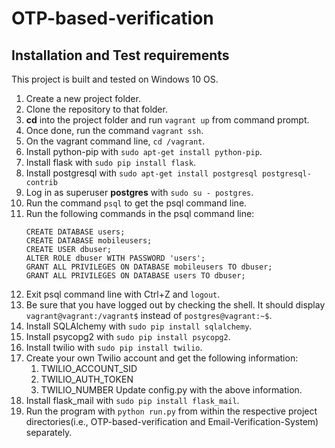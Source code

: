 # OTP-based-verification

## Installation and Test requirements

This project is built and tested on Windows 10 OS.

1. Create a new project folder.
2. Clone the repository to that folder.
3. **cd** into the project folder and run `vagrant up` from command prompt.
4. Once done, run the command `vagrant ssh`.
5. On the vagrant command line, `cd /vagrant`.
6. Install python-pip with `sudo apt-get install python-pip`.
7. Install flask with `sudo pip install flask`.
8. Install postgresql with `sudo apt-get install postgresql postgresql-contrib`
9. Log in as superuser **postgres** with `sudo su - postgres`.
10. Run the command `psql` to get the psql command line.
11. Run the following commands in the psql command line:
    ```
    CREATE DATABASE users;
    CREATE DATABASE mobileusers;
    CREATE USER dbuser;
    ALTER ROLE dbuser WITH PASSWORD 'users';
    GRANT ALL PRIVILEGES ON DATABASE mobileusers TO dbuser;
    GRANT ALL PRIVILEGES ON DATABASE users TO dbuser;
    ```
12. Exit psql command line with Ctrl+Z and `logout`.
13. Be sure that you have logged out by checking the shell. It should display
    `vagrant@vagrant:/vagrant$` instead of `postgres@vagrant:~$`.
14. Install SQLAlchemy with `sudo pip install sqlalchemy`.
15. Install psycopg2 with `sudo pip install psycopg2`.
16. Install twilio with `sudo pip install twilio`.
17. Create your own Twilio account and get the following information:
	1. TWILIO_ACCOUNT_SID
    2. TWILIO_AUTH_TOKEN
    3. TWILIO_NUMBER
    Update config.py with the above information.
18. Install flask_mail with `sudo pip install flask_mail`.
18. Run the program with `python run.py` from within the respective project directories(i.e., OTP-based-verification and Email-Verification-System) separately.